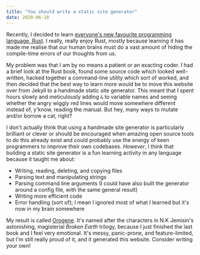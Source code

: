```yaml
---
title: "You should write a static site generator"
date: 2020-06-18
---
```


Recently, I decided to learn [everyone's new favourite programming language, Rust](https://www.rust-lang.org/). I really, really enjoy Rust, mostly because learning it has made me realise that our human brains must do a vast amount of hiding the compile-time errors of our thoughts from us.

My problem was that I am by no means a patient or an exacting coder. I had a brief look at the Rust book, found some source code which looked well-written, hacked together a command-line utility which sort of worked, and then decided that the best way to learn more would be to move this website over from Jekyll to a handmade static site generator. This meant that I spent hours slowly and meticulously adding `&` to variable names and seeing whether the angry wiggly red lines would move somewhere different instead of, y'know, reading the manual. But hey, many ways to mutate and/or borrow a cat, right?

I don't actually think that using a handmade site generator is particularly brilliant or clever or should be encouraged when amazing open source tools to do this already exist and could probably use the energy of keen programmers to improve their own codebases. _However_, I think that building a static site generator is a fun learning activity in any language because it taught me about:

- Writing, reading, deleting, and copying files
- Parsing text and manipulating strings
- Parsing command line arguments (I could have also built the generator around a config file, with the same general result)
- Writing more efficient code
- Error handling (sort of); I mean I ignored most of what I learned but it's now in my brain somewhere

My result is called [Orogene](https://github.com/lowercasename/orogene). It's named after the characters in N.K Jemisin's astonishing, magisterial _Broken Earth_ trilogy, because I just finished the last book and I feel very emotional. It's messy, panic-prone, and feature-limited, but I'm still really proud of it, and it generated this website. Consider writing your own!